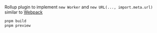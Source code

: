 Rollup plugin to implement `new Worker` and `new URL(..., import.meta.url)` similar to [Webpack](../webpack-new-url-worker-bundle-or-copy/README.md)

```sh
pnpm build
pnpm preview
```
